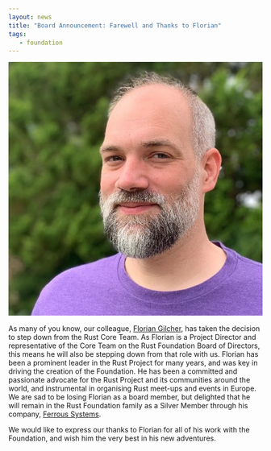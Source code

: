 ```yaml
---
layout: news
title: "Board Announcement: Farewell and Thanks to Florian"
tags:
   - foundation
---
```


![Florian Gilcher](/img/news/2022-02-02-farewell-florian/florian.jpg)

As many of you know, our colleague, [Florian Gilcher](https://twitter.com/Argorak), has taken the decision to step down from the Rust Core Team. As Florian is a Project Director and representative of the Core Team on the Rust Foundation Board of Directors, this means he will also be stepping down from that role with us. Florian has been a prominent leader in the Rust Project for many years, and was key in driving the creation of the Foundation. He has been a committed and passionate advocate for the Rust Project and its communities around the world, and instrumental in organising Rust meet-ups and events in Europe. We are sad to be losing Florian as a board member, but delighted that he will remain in the Rust Foundation family as a Silver Member through his company, [Ferrous Systems](https://ferrous-systems.com/).

We would like to express our thanks to Florian for all of his work with the Foundation, and wish him the very best in his new adventures. 
